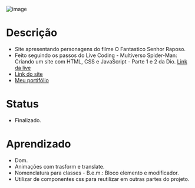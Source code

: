 ![image](https://user-images.githubusercontent.com/88604193/185621761-f79e1acd-82a2-4f50-ba6d-6e1b5acd74d6.png)
<h1>Descrição</h1>
<ul>
    <li>
      Site apresentando personagens do filme O Fantastico Senhor Raposo.
    </li>
    <li>
      Feito seguindo os passos do Live Coding - Multiverso Spider-Man: Criando um site com HTML, CSS e JavaScript - Parte 1 e 2 da Dio.
      <a href="https://youtu.be/a29-lfFi9Qc"  target="_blank">Link da live</a>
    </li>
    <li>
      <a href="https://sabrina1408.github.io/fantasc-mr-fox/"  target="_blank">Link do site</a>
    </li>
    <li>
      <a href="https://sabrinaalves.tk" target="_blank">Meu portifólio</a>
    </li>
</ul>
<h1>Status</h1>
<ul>
  <li>Finalizado.</li>
</ul>
<h1>Aprendizado</h1>
<ul>
  <li>Dom.</li>
  <li>Animações com trasform e translate.</li>
  <li>Nomenclatura para classes - B.e.m.: Bloco elemento e modificador.</li>
  <li>Utilizar de componentes css para reutilizar em outras partes do projeto.</li>
</ul>
